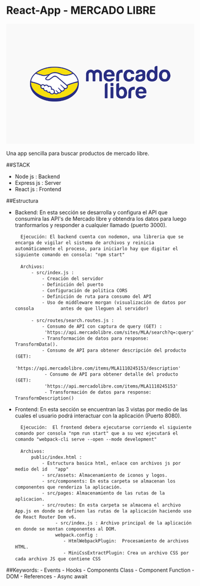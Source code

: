 # React-App - MERCADO LIBRE

![](https://github.com/wenn1897/React-ML/blob/main/ce-mercado-libre.png)


Una app sencilla para buscar productos de mercado libre.

##STACK
- Node js : Backend
- Express js : Server
- React js : Frontend

##Estructura

- Backend: En esta sección se desarrolla y configura el API que consumira las API's de Mercado libre y obtendra los datos para luego tranformarlos y responder a cualquier llamado (puerto 3000).

		Ejecución: El backend cuenta con nodemon, una libreria que se encarga de vigilar el sistema de archivos y reinicia automáticamente el proceso, para iniciarlo hay que digitar el siguiente comando en consola: "npm start"
		
		Archivos:
			- src/index.js : 
				- Creación del servidor
				- Definición del puerto
				- Configuración de politica CORS
				- Definición de ruta para consumo del API
				- Uso de middleware morgan (visualización de datos por consola  		antes de que lleguen al servidor)
				
			- src/routes/search.routes.js : 
				- Consumo de API con captura de query (GET) :
				 'https://api.mercadolibre.com/sites/MLA/search?q=:query'
				- Transformación de datos para response:  TransformData().
				- Consumo de API para obtener descripción del producto (GET): 
				 'https://api.mercadolibre.com/items/MLA1110245153/description'
				 - Consumo de API para obtener detalle del producto (GET): 
				 'https://api.mercadolibre.com/items/MLA1110245153'
				 - Transformación de datos para response:  TransformDescription()
- Frontend: En esta sección se encuentran las 3 vistas por medio de las cuales el usuario podrá interactuar con la aplicación (Puerto 8080).
		
		Ejecución:  El frontend debera ejecutarse corriendo el siguiente comando por consola "npm run start" que a su vez ejecutará el comando "webpack-cli serve --open --mode development"

		Archivos:
			public/index.html : 
				- Estructura basica html, enlace con archivos js por medio del id 	"app"
				- src/assets: Almacenamiento de iconos y logos.
				- src/components: En esta carpeta se almacenan los componentes que renderiza la aplicación. 
				- src/pages: Almacenamiento de las rutas de la aplicacion.
				- src/routes: En esta carpeta se almacena el archivo App.js en donde se definen las rutas de la aplicación haciendo uso de React Router Dom v6. 
					 - src/index.js : Archivo principal de la aplicación en donde se montan componentes al DOM.
					 webpack.config : 
					 	- HtmlWebpackPlugin:  Procesamiento de archivos HTML.
						- MiniCssExtractPlugin: Crea un archivo CSS por cada archivo JS que contiene CSS

##Keywords: 
			- Events
			- Hooks
			- Components Class
			- Component Function
			- DOM
			- References
			- Async await
			


 
